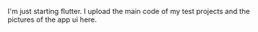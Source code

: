 I'm just starting flutter. I upload the main code of my test projects and the pictures of the app ui here. 
